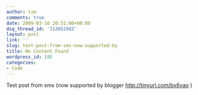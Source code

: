 ```yaml
---
author: tim
comments: true
date: 2009-03-16 20:51:00+00:00
dsq_thread_id: '113052982'
layout: post
link: ''
slug: test-post-from-sms-now-supported-by
title: No Content Found
wordpress_id: 195
categories:
- Code
---
```


Test post from sms (now supported by blogger <http://tinyurl.com/bx6vao>
)